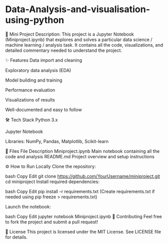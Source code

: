 # Data-Analysis-and-visualisation-using-python
🧠 Mini Project
Description:
This project is a Jupyter Notebook (Miniproject.ipynb) that explores and solves a particular data science / machine learning / analysis task. It contains all the code, visualizations, and detailed commentary needed to understand the project.

✨ Features
Data import and cleaning

Exploratory data analysis (EDA)

Model building and training

Performance evaluation

Visualizations of results

Well-documented and easy to follow

🛠️ Tech Stack
Python 3.x

Jupyter Notebook

Libraries: NumPy, Pandas, Matplotlib, Scikit-learn

📂 Files
File	Description
Miniproject.ipynb	Main notebook containing all the code and analysis
README.md	Project overview and setup instructions

⚙️ How to Run Locally
Clone the repository:

bash
Copy
Edit
git clone https://github.com/YourUsername/miniproject.git
cd miniproject
Install required dependencies:

bash
Copy
Edit
pip install -r requirements.txt
(Create requirements.txt if needed using pip freeze > requirements.txt)

Launch the notebook:

bash
Copy
Edit
jupyter notebook Miniproject.ipynb
🤝 Contributing
Feel free to fork the project and submit a pull request!

📄 License
This project is licensed under the MIT License. See LICENSE file for details.
